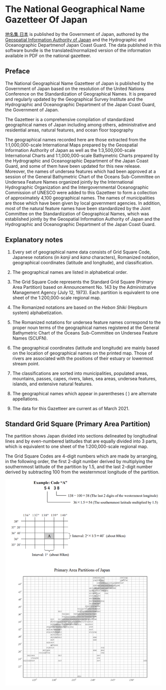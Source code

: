 # The National Geographical Name Gazetteer Of Japan
[地名集 日本](https://www.gsi.go.jp/kihonjohochousa/gazetteer.html) is published by the Government of Japan, authored by the [Geospatial Information Authority of Japan](https://www.gsi.go.jp/top.html) and the Hydrographic and Oceanographic Departmenof Japan Coast Guard. The data published in this software bundle is the translated/normalized version of the information available in PDF on the national gazetteer.

## Preface
The National Geographical Name Gazetteer of Japan is published by the Government of Japan based on the resolution of the United Nations Conference on the Standardization of Geographical Names. It is prepared and regularly updated by the Geographical Survey Institute and the Hydrographic and Oceanographic Department of the Japan Coast Guard, the Government of Japan.

The Gazetteer is a comprehensive compilation of standardized geographical names of Japan including among others, administrative and residential areas, natural features, and ocean floor topography

The geographical names recorded here are those extracted from the 1:1,000,000-scale International Maps prepared by the Geospatial Information Authority of Japan as well as the 1:3,500,000-scale International Charts and 1:1,000,000-scale Bathymetric Charts prepared by the Hydrographic and Oceanographic Department of the Japan Coast Guard, and some of them have been updated for this new release. Moreover, the names of undersea features which had been approved at a session of the General Bathymetric Chart of the Oceans Sub-Committee on Undersea Feature Names organized jointly by the International Hydrographic Organization and the Intergovernmental Oceanographic Commission of UNESCO were added to this Gazetteer to form a collection of approximately 4,100 geographical names. The names of municipalities are those which have been given by local government agencies. In addition, most of the natural feature names have been standardized by the Joint Committee on the Standardization of Geographical Names, which was established jointly by the Geospatial Information Authority of Japan and the Hydrographic and Oceanographic Department of the Japan Coast Guard. 

## Explanatory notes

1. Every set of geographical name data consists of Grid Square Code, Japanese notations (in *kanji* and *kana* characters), Romanized notation, geographical coordinates (latitude and longitude), and classification.

2. The geographical names are listed in alphabetical order.

3. The Grid Square Code represents the Standard Grid Square (Primary Area Partition) based on Announcement No. 143 by the Administrative Management Agency (July 12, 1973). Each partition is equivalent to one sheet of the 1:200,000-scale regional map.

4. The Romanized notations are based on the *Hebon Shiki* (Hepburn system) alphabetization.

5. The Romanized notations for undersea feature names correspond to the proper noun terms of the geographical names registered at the General Bathymetric Chart of the Oceans Sub-Committee on Undersea Feature Names (SCUFN).

6. The geographical coordinates (latitude and longitude) are mainly based on the location of geographical names on the printed map. Those of rivers are associated with the positions of their estuary or lowermost stream point.

7. The classifications are sorted into municipalities, populated areas, mountains, passes, capes, rivers, lakes, sea areas, undersea features, islands, and extensive natural features.

8. The geographical names which appear in parentheses ( ) are alternate appellations.

9. The data for this Gazetteer are current as of March 2021.

## Standard Grid Square (Primary Area Partition)

The partition shows Japan divided into sections delineated by longitudinal lines and by even-numbered latitudes that are equally divided into 3 parts, which is equivalent to one sheet of the 1:200,000-scale regional map.

The Grid Square Codes are 4-digit numbers which are made by arranging, in the following order, the first 2-digit number derived by multiplying the southernmost latitude of the partition by 1.5, and the last 2-digit number derived by subtracting 100 from the westernmost longitude of the partition.

<img src="grid-id.PNG" alt="Primary Area Partition Document" width="800"/>
